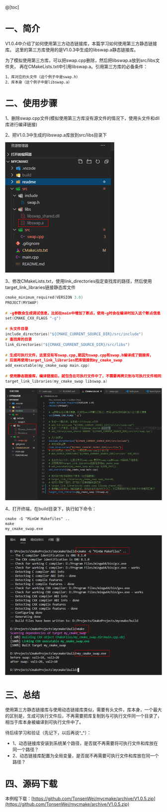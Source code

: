 @[toc]

# 一、简介

V1.0.4中介绍了如何使用第三方动态链接库，本篇学习如何使用第三方静态链接库。
这里的第三方库使用的是V1.0.3中生成的libswap.a静态链接库。

为了模拟使用第三方库，可以把swap.cpp删除，然后把libswap.a放到src/libs文件夹，
再在CMakeLists.txt中引用libswap.a。引用第三方库的必备条件：

    1、库对应的头文件（这个例子中是swap.h）
    2、库本身（这个例子中是libswap.a）

# 二、使用步骤

1、删除swap.cpp文件(模拟使用第三方库没有源文件的情况下，使用头文件和dll库进行编译链接)

2、把V1.0.3中生成的libswap.a库放到src/libs目录下

![dirs_pic](images/V105/01_dirs.png)

3、修改CMakeLists.txt，使用link_directories指定查找库的路径，然后使用target_link_libraries链接静态库文件
```c
cmake_minimum_required(VERSION 3.0)
PROJECT(MYSWAP)

# -g参数会生成调试信息，比如在main中增加了断点，使用-g时会在编译时加入这个断点信息
set(CMAKE_CXX_FLAGS "-g")

# 头文件目录
include_directories("${CMAKE_CURRENT_SOURCE_DIR}/src/include")
# 查找库的目录
link_directories("${CMAKE_CURRENT_SOURCE_DIR}/src/libs")

# 生成可执行文件，这里没有写swap.cpp,是因为swap.cpp和swap.h编译成了链接库，
# 后面再使用target_link_libraries把库链接到my_cmake_swap
add_executable(my_cmake_swap main.cpp)

# 使用静态链接库，编译链接后，就包含在可执行文件中了，不需要再拷贝到与可执行文件相同目录下
target_link_libraries(my_cmake_swap libswap.a)
```

![cmakelists](images/V105/02_cmakelists.png)

4、打开终端，在build目录下，执行如下命令：
    
    cmake -G "MinGW Makefiles" ..
    make
    my_cmake_swap.exe

![build](images/V105/03_build_run.png)


# 三、总结

使用第三方静态链接库与使用动态链接库类似，需要有头文件，库本身，一个最大的区别是，生成可执行文件后，不再需要把库复制到与可执行文件同一个目录了，相当于库本身被编译到可执行文件中了。

待后续学习和验证（先记下，以后再说^_^）：
- 1、动态链接库安装到系统某个路径，是否就不再需要将可执行文件和库放在同一个路径？
- 2、动态链接库配置为全局变量，是否就不再需要可执行文件和库放在同一个路径？

# 四、源码下载

本例程下载：[https://github.com/TonsenWei/mycmake/archive/V1.0.5.zip](https://github.com/TonsenWei/mycmake/archive/V1.0.5.zip)

